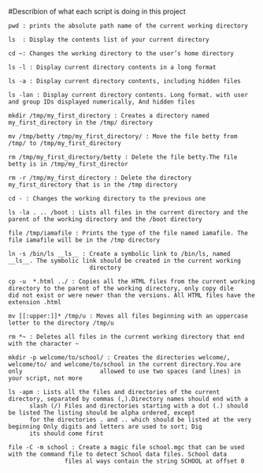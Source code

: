 #Describion of what each script is doing in this project



	pwd : prints the absolute path name of the current working directory
	
	ls  : Display the contents list of your current directory
	
	cd ~: Changes the working directory to the user’s home directory
	
	ls -l : Display current directory contents in a long format
	
	ls -a : Display current directory contents, including hidden files
	
	ls -lan : Display current directory contents. Long format. with user and group IDs displayed numerically, And hidden files
	
	mkdir /tmp/my_first_directory : Creates a directory named my_first_directory in the /tmp/ directory
			
	mv /tmp/betty /tmp/my_first_directory/ : Move the file betty from /tmp/ to /tmp/my_first_directory
			
	rm /tmp/my_first_directory/betty : Delete the file betty.The file betty is in /tmp/my_first_director
			
	rm -r /tmp/my_first_directory : Delete the directory my_first_directory that is in the /tmp directory
			
	cd - : Changes the working directory to the previous one
	
	ls -la . .. /boot : Lists all files in the current directory and the parent of the working directory and the /boot directory
			
	file /tmp/iamafile : Prints the type of the file named iamafile. The file iamafile will be in the /tmp directory
			
	ln -s /bin/ls __ls__ : Create a symbolic link to /bin/ls, named __ls__. The symbolic link should be created in the current working
	      	      	       directory
			
	cp -u  *.html ../ : Copies all the HTML files from the current working directory to the parent of the working directory, only copy dile				   did not exist or were newer than the versions. All HTML files have the extension .html
			
	mv [[:upper:]]* /tmp/u : Moves all files beginning with an uppercase letter to the directory /tmp/u
			
	rm *~ :	Deletes all files in the current working directory that end with the character ~
	
	mkdir -p welcome/to/school/ : Creates the directories welcome/, welcome/to/ and welcome/to/school in the current directory.You are only					     allowed to use two spaces (and lines) in your script, not more
			
	ls -apm : Lists all the files and directories of the current directory, separated by commas (,).Directory names should end with a
		  slash (/) Files and directories starting with a dot (.) should be listed The listing should be alpha ordered, except
		  for the directories . and .. which should be listed at the very beginning Only digits and letters are used to sort; Dig
		  its should come first
			
	file -C -m school : Create a magic file school.mgc that can be used with the command file to detect School data files. School data
	     	   	    files al ways contain the string SCHOOL at offset 0